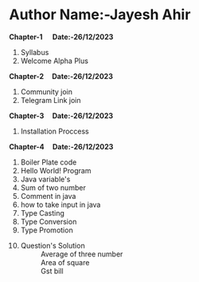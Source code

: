 # Author Name:-Jayesh Ahir
<strong>Chapter-1 &nbsp;&nbsp;&nbsp;&nbsp; Date:-26/12/2023</strong><br>
<ol type="1">
<li>Syllabus</li>
<li>Welcome Alpha Plus</li>
</ol>
<strong>Chapter-2 &nbsp;&nbsp;&nbsp;&nbsp;Date:-26/12/2023</strong><br>
<ol type="1">
<li>Community join</li>
<li>Telegram Link join</li>
</ol>
<strong>Chapter-3 &nbsp;&nbsp;&nbsp;&nbsp;Date:-26/12/2023</strong><br>
<ol type="1">
<li>Installation Proccess</li>
</ol>
<strong>Chapter-4 &nbsp;&nbsp;&nbsp;&nbsp;Date:-26/12/2023</strong><br>
<ol type="1">
<li>Boiler Plate code</li>
<li>Hello World! Program</li>
<li>Java variable's</li>
<li>Sum of two number</li>
<li>Comment in java</li>
<li>how to take input in java</li>
<li>Type Casting</li>
<li>Type Conversion</li>
<li>Type Promotion</li>
<li>
<dl>
<dt>Question's Solution
</dt>
<dd>Average of three number</dd>
<dd>Area of square</dd>
<dd>Gst bill</dd>
</dl>
</li>
</ol>